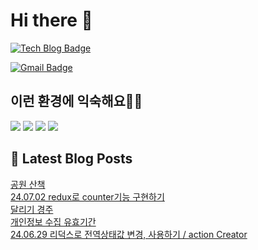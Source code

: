 # Hi there 👋

[![Tech Blog Badge](http://img.shields.io/badge/tistory-black?style=flat-square&logo=Tistory&link=https://codingpracticenote.tistory.com/)](https://codingpracticenote.tistory.com/)
	
[![Gmail Badge](https://img.shields.io/badge/Gmail-d14836?style=flat-square&logo=Gmail&logoColor=white&link=mailto:tkdrnr1215@gmail.com)](mailto:tkdrnr1215@gmail.com)

## 이런 환경에 익숙해요✍🏼

<img src="https://img.shields.io/badge/CSS3-1572B6?style=flat-square&logo=CSS3&logoColor=white"/> </t>
<img src="https://img.shields.io/badge/HTML5-E34F26?style=flat-square&logo=HTML5&logoColor=white"/> 
<img src="https://img.shields.io/badge/JavaScript-F7DF1E?style=flat-square&logo=JavaScript&logoColor=white"/>
<img src="https://img.shields.io/badge/TypeScript-3178C6?style=flat-square&logo=TypeScript&logoColor=white"/>

## 📕 Latest Blog Posts

<a href=https://codingpracticenote.tistory.com/249>공원 산책</a></br><a href=https://codingpracticenote.tistory.com/248>24.07.02 redux로 counter기능 구현하기</a></br><a href=https://codingpracticenote.tistory.com/247>달리기 경주</a></br><a href=https://codingpracticenote.tistory.com/246>개인정보 수집 유효기간</a></br><a href=https://codingpracticenote.tistory.com/245>24.06.29 리덕스로 전역상태값 변경, 사용하기 / action Creator</a></br>
